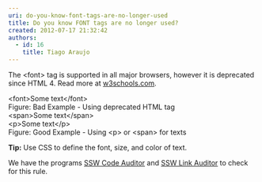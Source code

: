 ```yaml
---
uri: do-you-know-font-tags-are-no-longer-used
title: Do you know FONT tags are no longer used?
created: 2012-07-17 21:32:42
authors:
  - id: 16
    title: Tiago Araujo
---
```





<span class='intro'> <p></p>
<p>The &lt;font&gt; tag is supported in all major browsers, however it is deprecated since HTML 4. Read more at <a target="_blank" href="http&#58;//www.w3schools.com/tags/tag_font.asp">w3schools.com</a>.</p> </span>

<div class="greyBox">&lt;font&gt;Some text&lt;/font&gt;</div> 
<span class="ms-rteCustom-FigureBad">Figure&#58; Bad Example - Using deprecated HTML tag</span> 
<div class="greyBox">&lt;span&gt;Some text&lt;/span&gt;<br>&lt;p&gt;Some text&lt;/p&gt;</div> 
<span class="ms-rteCustom-FigureGood">Figure&#58; Good Example - Using &lt;p&gt; or &lt;span&gt; for texts</span> 
<p>
   <strong>Tip&#58;</strong> Use CSS to define the font, size, and color of text.</p><div class="product-box"><p>We have the programs <a href="http&#58;//www.ssw.com.au/ssw/CodeAuditor/Default.aspx">SSW Code Auditor</a> and <a href="http&#58;//www.ssw.com.au/ssw/linkauditor/">SSW Link Auditor</a> to check for this rule.</p></div>



